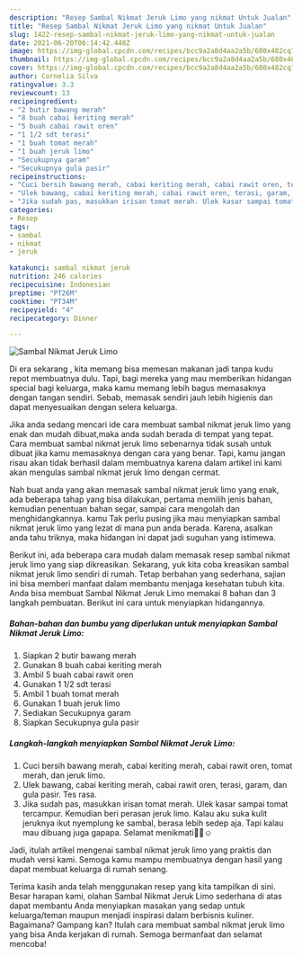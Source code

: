 ```yaml
---
description: "Resep Sambal Nikmat Jeruk Limo yang nikmat Untuk Jualan"
title: "Resep Sambal Nikmat Jeruk Limo yang nikmat Untuk Jualan"
slug: 1422-resep-sambal-nikmat-jeruk-limo-yang-nikmat-untuk-jualan
date: 2021-06-20T06:14:42.448Z
image: https://img-global.cpcdn.com/recipes/bcc9a2a8d4aa2a5b/680x482cq70/sambal-nikmat-jeruk-limo-foto-resep-utama.jpg
thumbnail: https://img-global.cpcdn.com/recipes/bcc9a2a8d4aa2a5b/680x482cq70/sambal-nikmat-jeruk-limo-foto-resep-utama.jpg
cover: https://img-global.cpcdn.com/recipes/bcc9a2a8d4aa2a5b/680x482cq70/sambal-nikmat-jeruk-limo-foto-resep-utama.jpg
author: Cornelia Silva
ratingvalue: 3.3
reviewcount: 13
recipeingredient:
- "2 butir bawang merah"
- "8 buah cabai keriting merah"
- "5 buah cabai rawit oren"
- "1 1/2 sdt terasi"
- "1 buah tomat merah"
- "1 buah jeruk limo"
- "Secukupnya garam"
- "Secukupnya gula pasir"
recipeinstructions:
- "Cuci bersih bawang merah, cabai keriting merah, cabai rawit oren, tomat merah, dan jeruk limo."
- "Ulek bawang, cabai keriting merah, cabai rawit oren, terasi, garam, dan gula pasir. Tes rasa."
- "Jika sudah pas, masukkan irisan tomat merah. Ulek kasar sampai tomat tercampur. Kemudian beri perasan jeruk limo. Kalau aku suka kulit jeruknya ikut nyemplung ke sambal, berasa lebih sedep aja. Tapi kalau mau dibuang juga gapapa. Selamat menikmati🙏🏻☺️"
categories:
- Resep
tags:
- sambal
- nikmat
- jeruk

katakunci: sambal nikmat jeruk 
nutrition: 246 calories
recipecuisine: Indonesian
preptime: "PT26M"
cooktime: "PT34M"
recipeyield: "4"
recipecategory: Dinner

---
```



![Sambal Nikmat Jeruk Limo](https://img-global.cpcdn.com/recipes/bcc9a2a8d4aa2a5b/680x482cq70/sambal-nikmat-jeruk-limo-foto-resep-utama.jpg)

Di era  sekarang , kita memang bisa memesan makanan jadi tanpa kudu repot membuatnya dulu. Tapi, bagi mereka yang mau memberikan hidangan special bagi keluarga, maka kamu memang lebih bagus memasaknya dengan tangan sendiri. Sebab, memasak sendiri jauh lebih higienis dan dapat menyesuaikan dengan selera keluarga.

Jika anda sedang mencari ide cara membuat sambal nikmat jeruk limo yang enak dan mudah dibuat,maka anda sudah berada di tempat yang tepat. Cara membuat sambal nikmat jeruk limo  sebenarnya tidak susah untuk dibuat jika kamu memasaknya dengan cara yang benar. Tapi, kamu jangan risau akan tidak berhasil dalam membuatnya 
karena dalam artikel ini kami akan mengulas sambal nikmat jeruk limo dengan cermat.  



Nah buat anda yang akan memasak sambal nikmat jeruk limo yang enak, ada beberapa tahap yang bisa dilakukan, pertama memilih jenis bahan, kemudian penentuan bahan segar, sampai cara mengolah dan menghidangkannya. kamu Tak perlu pusing jika mau menyiapkan sambal nikmat jeruk limo yang lezat di mana pun anda berada. Karena, asalkan anda  tahu triknya, maka hidangan ini dapat jadi suguhan yang istimewa.

Berikut ini, ada beberapa cara mudah dalam memasak resep sambal nikmat jeruk limo yang siap dikreasikan. Sekarang, yuk kita coba kreasikan sambal nikmat jeruk limo sendiri di rumah. Tetap berbahan yang sederhana, sajian ini bisa memberi manfaat dalam membantu menjaga kesehatan tubuh kita. Anda bisa membuat Sambal Nikmat Jeruk Limo memakai 8 bahan dan 3 langkah pembuatan. Berikut ini cara untuk menyiapkan hidangannya.

<!--inarticleads1-->

##### Bahan-bahan dan bumbu yang diperlukan untuk menyiapkan Sambal Nikmat Jeruk Limo:

1. Siapkan 2 butir bawang merah
1. Gunakan 8 buah cabai keriting merah
1. Ambil 5 buah cabai rawit oren
1. Gunakan 1 1/2 sdt terasi
1. Ambil 1 buah tomat merah
1. Gunakan 1 buah jeruk limo
1. Sediakan Secukupnya garam
1. Siapkan Secukupnya gula pasir




<!--inarticleads2-->

##### Langkah-langkah menyiapkan Sambal Nikmat Jeruk Limo:

1. Cuci bersih bawang merah, cabai keriting merah, cabai rawit oren, tomat merah, dan jeruk limo.
1. Ulek bawang, cabai keriting merah, cabai rawit oren, terasi, garam, dan gula pasir. Tes rasa.
1. Jika sudah pas, masukkan irisan tomat merah. Ulek kasar sampai tomat tercampur. Kemudian beri perasan jeruk limo. Kalau aku suka kulit jeruknya ikut nyemplung ke sambal, berasa lebih sedep aja. Tapi kalau mau dibuang juga gapapa. Selamat menikmati🙏🏻☺️




Jadi, itulah artikel mengenai  sambal nikmat jeruk limo  yang praktis dan mudah versi kami. Semoga kamu mampu membuatnya dengan hasil yang dapat membuat keluarga di rumah senang. 

Terima kasih anda telah menggunakan resep yang kita tampilkan di sini. Besar harapan kami, olahan  Sambal Nikmat Jeruk Limo sederhana di atas dapat membantu Anda menyiapkan masakan yang sedap untuk keluarga/teman maupun menjadi inspirasi dalam berbisnis kuliner. Bagaimana? Gampang kan? Itulah cara membuat sambal nikmat jeruk limo yang bisa Anda kerjakan di rumah. Semoga bermanfaat dan selamat mencoba!

